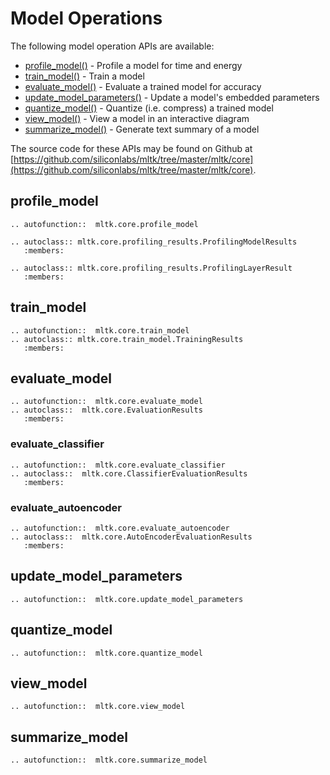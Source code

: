 # Model Operations

The following model operation APIs are available:

- [profile_model()](mltk.core.profile_model) - Profile a model for time and energy 
- [train_model()](mltk.core.train_model) - Train a model
- [evaluate_model()](mltk.core.evaluate_model) - Evaluate a trained model for accuracy 
- [update_model_parameters()](mltk.core.update_model_parameters) - Update a model's embedded parameters 
- [quantize_model()](mltk.core.quantize_model) - Quantize (i.e. compress) a trained model
- [view_model()](mltk.core.view_model) - View a model in an interactive diagram
- [summarize_model()](mltk.core.summarize_model) - Generate text summary of a model 


The source code for these APIs may be found on Github at [https://github.com/siliconlabs/mltk/tree/master/mltk/core](https://github.com/siliconlabs/mltk/tree/master/mltk/core).


## profile_model

```{eval-rst}
.. autofunction::  mltk.core.profile_model

.. autoclass:: mltk.core.profiling_results.ProfilingModelResults
   :members:

.. autoclass:: mltk.core.profiling_results.ProfilingLayerResult
   :members:
```

## train_model

```{eval-rst}
.. autofunction::  mltk.core.train_model
.. autoclass:: mltk.core.train_model.TrainingResults
   :members:
```

## evaluate_model

```{eval-rst}
.. autofunction::  mltk.core.evaluate_model
.. autoclass::  mltk.core.EvaluationResults
   :members:
```

### evaluate_classifier

```{eval-rst}
.. autofunction::  mltk.core.evaluate_classifier
.. autoclass::  mltk.core.ClassifierEvaluationResults
   :members:
```

### evaluate_autoencoder

```{eval-rst}
.. autofunction::  mltk.core.evaluate_autoencoder
.. autoclass::  mltk.core.AutoEncoderEvaluationResults
   :members:
```

## update_model_parameters

```{eval-rst}
.. autofunction::  mltk.core.update_model_parameters
```

## quantize_model

```{eval-rst}
.. autofunction::  mltk.core.quantize_model
```

## view_model

```{eval-rst}
.. autofunction::  mltk.core.view_model
```

## summarize_model

```{eval-rst}
.. autofunction::  mltk.core.summarize_model
```
